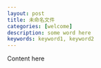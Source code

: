 ```yaml
---
layout: post
title: 未命名文件
categories: [welcome]
description: some word here
keywords: keyword1, keyword2
---
```


Content here

